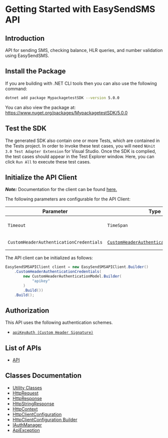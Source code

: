 
# Getting Started with EasySendSMS API

## Introduction

API for sending SMS, checking balance, HLR queries, and number validation using EasySendSMS.

## Install the Package

If you are building with .NET CLI tools then you can also use the following command:

```bash
dotnet add package MypackagetestSDK --version 5.0.0
```

You can also view the package at:
https://www.nuget.org/packages/MypackagetestSDK/5.0.0

## Test the SDK

The generated SDK also contain one or more Tests, which are contained in the Tests project. In order to invoke these test cases, you will need `NUnit 3.0 Test Adapter Extension` for Visual Studio. Once the SDK is complied, the test cases should appear in the Test Explorer window. Here, you can click `Run All` to execute these test cases.

## Initialize the API Client

**_Note:_** Documentation for the client can be found [here.](https://www.github.com/ZahraN444/mypackagetest-dotnet-sdk/tree/5.0.0/doc/client.md)

The following parameters are configurable for the API Client:

| Parameter | Type | Description |
|  --- | --- | --- |
| `Timeout` | `TimeSpan` | Http client timeout.<br>*Default*: `TimeSpan.FromSeconds(100)` |
| `CustomHeaderAuthenticationCredentials` | [`CustomHeaderAuthenticationCredentials`](https://www.github.com/ZahraN444/mypackagetest-dotnet-sdk/tree/5.0.0/doc/auth/custom-header-signature.md) | The Credentials Setter for Custom Header Signature |

The API client can be initialized as follows:

```csharp
EasySendSMSAPIClient client = new EasySendSMSAPIClient.Builder()
    .CustomHeaderAuthenticationCredentials(
        new CustomHeaderAuthenticationModel.Builder(
            "apikey"
        )
        .Build())
    .Build();
```

## Authorization

This API uses the following authentication schemes.

* [`apiKeyAuth (Custom Header Signature)`](https://www.github.com/ZahraN444/mypackagetest-dotnet-sdk/tree/5.0.0/doc/auth/custom-header-signature.md)

## List of APIs

* [API](https://www.github.com/ZahraN444/mypackagetest-dotnet-sdk/tree/5.0.0/doc/controllers/api.md)

## Classes Documentation

* [Utility Classes](https://www.github.com/ZahraN444/mypackagetest-dotnet-sdk/tree/5.0.0/doc/utility-classes.md)
* [HttpRequest](https://www.github.com/ZahraN444/mypackagetest-dotnet-sdk/tree/5.0.0/doc/http-request.md)
* [HttpResponse](https://www.github.com/ZahraN444/mypackagetest-dotnet-sdk/tree/5.0.0/doc/http-response.md)
* [HttpStringResponse](https://www.github.com/ZahraN444/mypackagetest-dotnet-sdk/tree/5.0.0/doc/http-string-response.md)
* [HttpContext](https://www.github.com/ZahraN444/mypackagetest-dotnet-sdk/tree/5.0.0/doc/http-context.md)
* [HttpClientConfiguration](https://www.github.com/ZahraN444/mypackagetest-dotnet-sdk/tree/5.0.0/doc/http-client-configuration.md)
* [HttpClientConfiguration Builder](https://www.github.com/ZahraN444/mypackagetest-dotnet-sdk/tree/5.0.0/doc/http-client-configuration-builder.md)
* [IAuthManager](https://www.github.com/ZahraN444/mypackagetest-dotnet-sdk/tree/5.0.0/doc/i-auth-manager.md)
* [ApiException](https://www.github.com/ZahraN444/mypackagetest-dotnet-sdk/tree/5.0.0/doc/api-exception.md)

